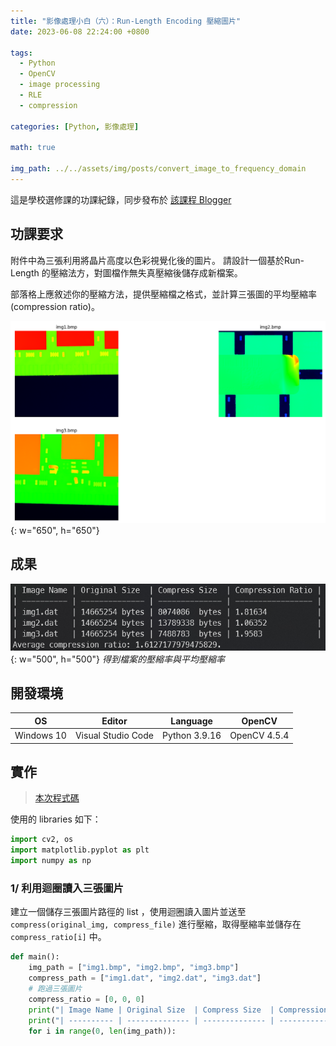 ```yaml
---
title: "影像處理小白（六）：Run-Length Encoding 壓縮圖片"
date: 2023-06-08 22:24:00 +0800

tags: 
  - Python
  - OpenCV
  - image processing
  - RLE
  - compression

categories: [Python, 影像處理]

math: true

img_path: ../../assets/img/posts/convert_image_to_frequency_domain
---
```


這是學校選修課的功課紀錄，同步發布於 [該課程 Blogger](https://yzucs362hw.blogspot.com/2023/06/s1091444-6.html) <br>

## 功課要求

附件中為三張利用將晶片高度以色彩視覺化後的圖片。 
請設計一個基於Run-Length 的壓縮法方，對圖檔作無失真壓縮後儲存成新檔案。 
 
部落格上應敘述你的壓縮方法，提供壓縮檔之格式，並計算三張圖的平均壓縮率
(compression ratio)。

![要壓縮的圖片](https://github.com/titaliu1224/Image-Processing/blob/main/Assignment6/result.png?raw=true){: w="650", h="650"}

## 成果
![python 跑完後的 cmd 輸出](https://github.com/titaliu1224/Image-Processing/blob/main/Assignment6/result2.png?raw=true){: w="500", h="500"}
_得到檔案的壓縮率與平均壓縮率_

## 開發環境

| OS         | Editor             | Language      | OpenCV       |
|------------|--------------------|---------------|--------------|
| Windows 10 | Visual Studio Code | Python 3.9.16 | OpenCV 4.5.4 |

## 實作
> [本次程式碼](https://github.com/titaliu1224/Image-Processing/blob/main/assignment6/main.py)

使用的 libraries 如下：

```py
import cv2, os
import matplotlib.pyplot as plt
import numpy as np
```

### 1/ 利用迴圈讀入三張圖片

建立一個儲存三張圖片路徑的 list ，使用迴圈讀入圖片並送至 `compress(original_img, compress_file)` 進行壓縮，取得壓縮率並儲存在 `compress_ratio[i]` 中。 <br>


```py
def main():
    img_path = ["img1.bmp", "img2.bmp", "img3.bmp"]
    compress_path = ["img1.dat", "img2.dat", "img3.dat"]
    # 跑過三張圖片
    compress_ratio = [0, 0, 0]
    print("| Image Name | Original Size  | Compress Size  | Compression Ratio |")
    print("| ---------- | -------------- | -------------- | ----------------- |")
    for i in range(0, len(img_path)):
